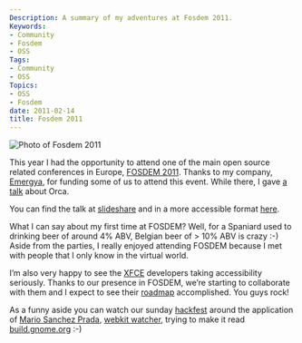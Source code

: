 ```yaml
---
Description: A summary of my adventures at Fosdem 2011.
Keywords:
- Community
- Fosdem
- OSS
Tags:
- Community
- OSS
Topics:
- OSS
- Fosdem
date: 2011-02-14
title: Fosdem 2011
---
```


![Photo of Fosdem 2011](http://farm6.static.flickr.com/5176/5422511353_d92f4d7365.jpg)

This year I had the opportunity to attend one of the main open source related
conferences in Europe, [FOSDEM 2011](http://www.fosdem.org/2011/). Thanks to my company, [Emergya](http://www.emergya.es/), for funding some of us to attend this event. While there, I gave [a talk](http://www.fosdem.org/2011/schedule/event/orca_future/) about Orca.

You can find the talk at [slideshare](http://www.slideshare.net/emergya/orca-a-screen-reader-sailing-into-uncharted-waters/) and in a more accessible format [here](http://www.litio.org/tmp/fosdem-orca.txt/).

What I can say about my first time at FOSDEM? Well, for a Spaniard used to 
drinking beer of around 4% ABV, Belgian beer of > 10% ABV is crazy :-) Aside
from the parties, I really enjoyed attending FOSDEM because I met with people
that I only know in the virtual world.

I’m also very happy to see the [XFCE](http://www.xfce.org/) developers taking accessibility seriously. Thanks to our presence in FOSDEM, we’re starting to collaborate with them and I expect to see their [roadmap](http://wiki.xfce.org/releng/4.10/roadmap/accessibility/) accomplished. You guys rock!

As a funny aside you can watch our sunday [hackfest](http://www.flickr.com/photos/gloob/5423105350/) around the application of [Mario Sanchez Prada](http://blogs.igalia.com/mario/), [webkit watcher](http://gitorious.org/webkit-watcher/), trying to make it read [build.gnome.org](http://build.gnome.org/) :-)
